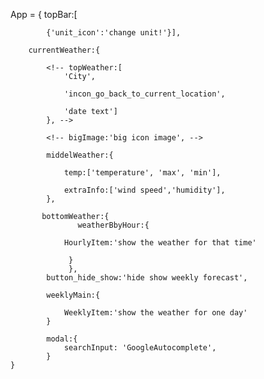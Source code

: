  App = {
        topBar:[
            <!-- {'search_icon':'opens modal'},   -->
           
            {'unit_icon':'change unit!'}],
        
        currentWeather:{
           
            <!-- topWeather:[
                'City', 
               
                'incon_go_back_to_current_location',
                
                'date text']
            }, -->
            
            <!-- bigImage:'big icon image', -->
            
            middelWeather:{
              
                temp:['temperature', 'max', 'min'],
              
                extraInfo:['wind speed','humidity'],
            },
           
           bottomWeather:{
                   weatherBbyHour:{
               
                HourlyItem:'show the weather for that time'
                          
                 }
                 },
            button_hide_show:'hide show weekly forecast',
            
            weeklyMain:{
                
                WeeklyItem:'show the weather for one day'
            }
            
            modal:{
                searchInput: 'GoogleAutocomplete',
            }
    }

